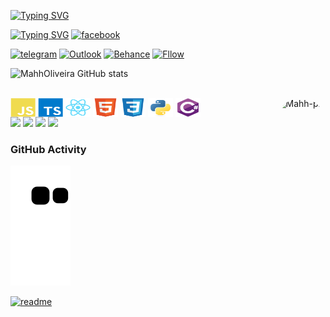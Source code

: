 [![Typing SVG](https://readme-typing-svg.demolab.com?font=Fira+Code&pause=1000&color=F73FDA&width=435&lines=Marcela+Silva)](https://git.io/typing-svg)

<a href="https://git.io/typing-svg"><img src="https://readme-typing-svg.demolab.com?font=Fira+Code&pause=1000&color=F73FDA&width=435&lines=Analista+e+Desenvolvedora" alt="Typing SVG" /></a>
  [![facebook](https://img.shields.io/badge/Facebook-1877F2?style=for-the-badge&logo=facebook&logoColor=white)](https://www.facebook.com/profile.php?id=100077130312022)

 [![telegram](https://img.shields.io/badge/Telegram-2CA5E0?style=for-the-badge&logo=telegram&logoColor=white/)](https://web.telegram.org/k/)
  [![Outlook](https://img.shields.io/badge/Microsoft_Outlook-0078D4?style=for-the-badge&logo=microsoft-outlook&logoColor=white/)](https://outlook.office.com/mail/)
   [![Behance](https://img.shields.io/badge/-Behance-blue?style=for-the-badge&logo=behance&logoColor=white/)](https://www.behance.net/)
   [![Fllow](https://img.shields.io/github/followers/{Marcelasilv}.svg?style=social&label=Follow&maxAge=2592000/)](https://github.com/Marcelasilv/)
   
   ![MahhOliveira GitHub stats](https://github-readme-stats.vercel.app/api?username=Marcelasilv&show_icons=true&theme=cobalt)
   
  <div style="display: inline_block"><br>
  <img align="center" alt="Mahh-Js" height="30" width="40" src="https://raw.githubusercontent.com/devicons/devicon/master/icons/javascript/javascript-plain.svg">
  <img align="center" alt="Mahh-Ts" height="30" width="40" src="https://raw.githubusercontent.com/devicons/devicon/master/icons/typescript/typescript-plain.svg">
  <img align="center" alt="Mahh-React" height="30" width="40" src="https://raw.githubusercontent.com/devicons/devicon/master/icons/react/react-original.svg">
  <img align="center" alt="Mahh-HTML" height="30" width="40" src="https://raw.githubusercontent.com/devicons/devicon/master/icons/html5/html5-original.svg">
  <img align="center" alt="Mahh-CSS" height="30" width="40" src="https://raw.githubusercontent.com/devicons/devicon/master/icons/css3/css3-original.svg">
  <img align="center" alt="Mahh-Python" height="30" width="40" src="https://raw.githubusercontent.com/devicons/devicon/master/icons/python/python-original.svg">
  <img align="center" alt="Mahh-Csharp" height="30" width="40" src="https://raw.githubusercontent.com/devicons/devicon/master/icons/csharp/csharp-original.svg">
  <img align="right" alt="Mahh-pic" height="150" style="border-radius:50px;" 
</div>



<div> 
  	<a href="https://www.twitch.tv/marcela_olv" target="_blank"><img src="https://img.shields.io/badge/Twitch-9146FF?style=for-the-badge&logo=twitch&logoColor=white" target="_blank"></a>
 <a href="https://discord.marce0306" target="_blank"><img src="https://img.shields.io/badge/Discord-7289DA?style=for-the-badge&logo=discord&logoColor=white" target="_blank"></a> 
  <a href = "oliveirasilvamarcela11@gmail.com"><img src="https://img.shields.io/badge/-Gmail-%23333?style=for-the-badge&logo=gmail&logoColor=white" target="_blank"></a>
  <a href="https://www.linkedin.com/in/marcela-oliveira-707916252" target="_blank"><img src="https://img.shields.io/badge/-LinkedIn-%230077B5?style=for-the-badge&logo=linkedin&logoColor=white" target="_blank"></a> 
 
 <div> 
  
### GitHub Activity

![Snake animation](https://github.com/MahhOliveira/MahhOliveira/blob/output/github-contribution-grid-snake.svg)

[![readme](https://github-readme-stats.vercel.app/api/pin/?username=Marcelasilv&repo=Marcelasilv&theme=react)](https://github.com/Marcelasilv)


